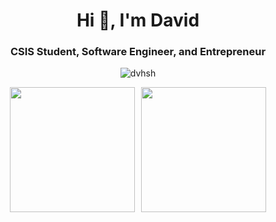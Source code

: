 <h1 align="center">Hi 👋, I'm David</h1>
<h3 align="center">CSIS Student, Software Engineer, and Entrepreneur</h3>

<p align="center">
  <img src="https://github-readme-streak-stats.herokuapp.com/?user=dvhsh&theme=dark" alt="dvhsh" />
</p>

<p align="center">
  <div style="display: flex; justify-content: center; gap: 10px;">
    <img height="200" src="https://gh-rdme.vercel.app/api?username=dvhsh&theme=material-palenight" />
    <img height="200" src="https://gh-rdme.vercel.app/api/top-langs?username=dvhsh&theme=material-palenight&layout=compact&langs_count=8&card_width=320" />
  </div>
</p>
